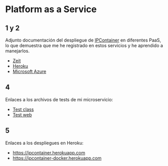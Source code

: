 # Platform as a Service

## 1 y 2

Adjunto documentación del despliegue de [IPContainer](https://github.com/harvestcore/IPContainer) en diferentes PaaS, lo que demuestra que me he registrado en estos servicios y he aprendido a manejarlos.

- [Zeit](https://github.com/harvestcore/IPContainer/blob/master/docs/zeit.md)
- [Heroku](https://github.com/harvestcore/IPContainer/blob/master/docs/heroku.md)
- [Microsoft Azure](https://github.com/harvestcore/IPContainer/blob/master/docs/azure.md)



## 4

Enlaces a los archivos de tests de mi microservicio:

- [Test class](https://github.com/harvestcore/IPContainer/blob/master/test/test_app_1_class.py)
- [Test web](https://github.com/harvestcore/IPContainer/blob/master/test/test_app_2_api.py)



## 5

Enlaces a los despliegues en Heroku:
- https://ipcontainer.herokuapp.com
- https://ipcontainer-docker.herokuapp.com